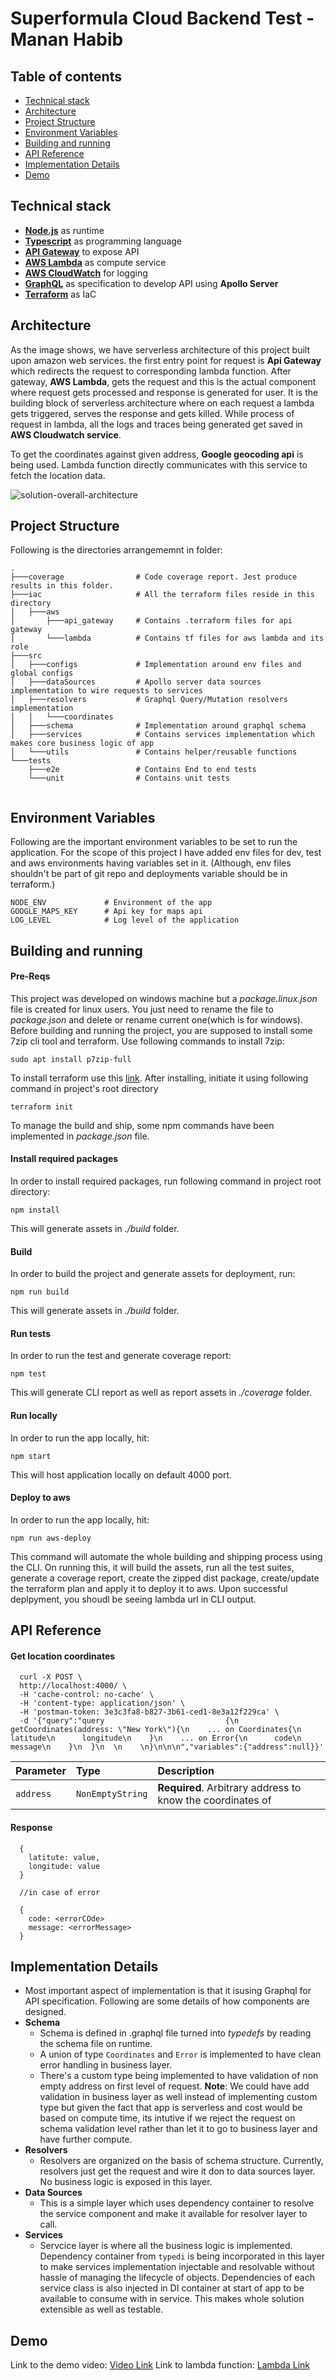 # Superformula Cloud Backend Test - Manan Habib

## Table of contents

- [Technical stack](#tech-stack)
- [Architecture](#arch)
- [Project Structure](#proj-struct)
- [Environment Variables](#env-vars)
- [Building and running](#build-run)
- [API Reference](#api-ref)
- [Implementation Details](#impl-details)
- [Demo](#demo)

<a name="tech-stack"></a>
## Technical stack

- [**Node.js**](https://nodejs.org/en/) as runtime
- [**Typescript**](https://www.typescriptlang.org/) as programming language
- [**API Gateway**](https://aws.amazon.com/api-gateway/) to expose API
- [**AWS Lambda**](https://docs.aws.amazon.com/lambda/latest/dg/welcome.html) as compute service
- [**AWS CloudWatch**](https://aws.amazon.com/cloudwatch) for logging 
- [**GraphQL**](https://graphql.org/) as specification to develop API using **Apollo Server**
- [**Terraform**](https://www.terraform.io/) as IaC

<a name="arch"></a>
## Architecture
As the image shows, we have serverless architecture of this project built upon amazon web services.
the first entry point for request is **Api Gateway** which redirects the request to corresponding lambda 
function. After gateway, **AWS Lambda**, gets the request and this is the actual component where request gets
processed and response is generated for user. It is the building block of serverless architecture where on each 
request a lambda gets triggered, serves the response and gets killed. While process of request in lambda, all the 
logs and traces being generated get saved in **AWS Cloudwatch service**.

To get the coordinates against given address, **Google geocoding api** is being used. Lambda function directly communicates
with this service to fetch the location data. 

![solution-overall-architecture](./proj-arch.svg)

<a name="proj-struct"></a>
## Project Structure
Following is the directories arrangememnt in folder:
```
.
├───coverage                # Code coverage report. Jest produce results in this folder.
├───iac                     # All the terraform files reside in this directory
│   ├───aws
│       ├───api_gateway     # Contains .terraform files for api gateway
│       └───lambda          # Contains tf files for aws lambda and its role
├───src
│   ├───configs             # Implementation around env files and global configs
│   ├───dataSources         # Apollo server data sources implementation to wire requests to services
│   ├───resolvers           # Graphql Query/Mutation resolvers implementation
│   │   └───coordinates
│   ├───schema              # Implementation around graphql schema
│   ├───services            # Contains services implementation which makes core business logic of app
│   └───utils               # Contains helper/reusable functions 
└───tests
    ├───e2e                 # Contains End to end tests
    └───unit                # Contains unit tests
        
```
<a name="env-vars"></a>
## Environment Variables
Following are the important environment variables to be set to run the application. For the scope of this project
I have added env files for dev, test and aws environments having variables set in it. (Although, env files shouldn't
be part of git repo and deployments variable should be in terraform.)
```
NODE_ENV             # Environment of the app
GOOGLE_MAPS_KEY      # Api key for maps api
LOG_LEVEL            # Log level of the application

```
<a name="build-run"></a>
## Building and running

#### Pre-Reqs
This project was developed on windows machine but a *package.linux.json* file is created for linux users. You just need to rename the file to *package.json* and delete or rename current one(which is for windows). Before building and running the project, you are supposed to install some 7zip cli tool and terraform. Use following commands to install 7zip:
```
sudo apt install p7zip-full
```
To install terraform use this [link](https://learn.hashicorp.com/tutorials/terraform/install-cli). After installing, initiate it using following command in project's root directory
```
terraform init
```

To manage the build and ship, some npm commands have been implemented in *package.json* file.
#### Install required packages
In order to install required packages, run following command in project root directory:
```
npm install
```
This will generate assets in *./build* folder.
#### Build
In order to build the project and generate assets for deployment, run:
```
npm run build
```
This will generate assets in *./build* folder.

#### Run tests
In order to run the test and generate coverage report:
```
npm test
```
This will generate CLI report as well as report assets in *./coverage* folder.

#### Run locally
In order to run the app locally, hit:
```
npm start
```
This will host application locally on default 4000 port.
#### Deploy to aws
In order to run the app locally, hit:
```
npm run aws-deploy
```
This command will automate the whole building and shipping process using the CLI. On running this, 
it will build the assets, run all the test suites, generate a coverage report, create the zipped dist package,
create/update the terraform plan and apply it to deploy it to aws. Upon successful deplpyment, you
shoudl be seeing lambda url in CLI output.

<a name="api-ref"></a>
## API Reference

#### Get location coordinates

``` Sample request
  curl -X POST \
  http://localhost:4000/ \
  -H 'cache-control: no-cache' \
  -H 'content-type: application/json' \
  -H 'postman-token: 3e3c3fa8-b827-3b61-ced1-8e3a12f229ca' \
  -d '{"query":"query                           {\n  getCoordinates(address: \"New York\"){\n    ... on Coordinates{\n      latitude\n      longitude\n    }\n    ... on Error{\n      code\n      message\n    }\n  }\n  \n    \n}\n\n\n","variables":{"address":null}}'
```

| Parameter | Type     | Description                |
| :-------- | :------- | :------------------------- |
| `address` | `NonEmptyString` | **Required**. Arbitrary address to know the coordinates of |

#### Response

```http
  {
    latitute: value,
    longitude: value
  }

  //in case of error

  {
    code: <errorCOde>
    message: <errorMessage>
  }
```
<a name="impl-details"></a>
## Implementation Details

- Most important aspect of implementation is that it isusing Graphql for API specification. Following are some details of how components are designed.
- **Schema**
    - Schema is defined in .graphql file turned into *typedefs* by reading the schema file on runtime.
    - A union of type `Coordinates` and `Error` is implemented to have clean error handling in business layer.
    - There's a custom type being implemented to have validation of non empty address on first level of request.
    **Note**: We could have add validation in business layer as well instead of implementing custom type but given the
    fact that app is serverless and cost would be based on compute time, its intutive if we reject the request on schema validation level rather
    than let it to go to business layer and have further compute. 
- **Resolvers**
    - Resolvers are organized on the basis of schema structure. Currently, resolvers just get the request and wire it don to data sources layer. No business logic is exposed in this layer.
- **Data Sources**
    - This is a simple layer which uses dependency container to resolve the service component and make it available for resolver layer to call.
- **Services**
    - Servcice layer is where all the business logic is implemented. Dependency container from `typedi` is being incorporated in this layer to make services implementation injectable and resolvable without hassle of managing the lifecycle of objects. Dependencies of each service class is also injected in DI container at start of app to be available to consume with in service. This makes whole solution extensible as well as testable.

<a name="demo"></a>
## Demo

Link to the demo video: [Video Link](https://youtu.be/pToCMUI9dq8)
Link to lambda function: [Lambda Link](https://5puw69eq20.execute-api.us-east-1.amazonaws.com/staging/graphql)
